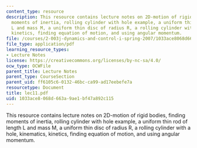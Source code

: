 ```yaml
---
content_type: resource
description: This resource contains lecture notes on 2D-motion of rigid bodies, finding
  moments of inertia, rolling cylinder with hole example, a uniform thin rod of length
  L and mass M, a uniform thin disc of radius R, a rolling cylinder with a hole, kinematics,
  kinetics, finding equation of motion, and using angular momentum.
file: /courses/2-003j-dynamics-and-control-i-spring-2007/1033ace8068d663a9ae1bf47a892c115_lec11.pdf
file_type: application/pdf
learning_resource_types:
- Lecture Notes
license: https://creativecommons.org/licenses/by-nc-sa/4.0/
ocw_type: OCWFile
parent_title: Lecture Notes
parent_type: CourseSection
parent_uid: ff6105c6-0132-46bc-ca99-ad17eebefe7a
resourcetype: Document
title: lec11.pdf
uid: 1033ace8-068d-663a-9ae1-bf47a892c115
---
```

This resource contains lecture notes on 2D-motion of rigid bodies, finding moments of inertia, rolling cylinder with hole example, a uniform thin rod of length L and mass M, a uniform thin disc of radius R, a rolling cylinder with a hole, kinematics, kinetics, finding equation of motion, and using angular momentum.